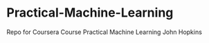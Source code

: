 Practical-Machine-Learning
==========================

Repo for Coursera Course Practical Machine Learning  John Hopkins
